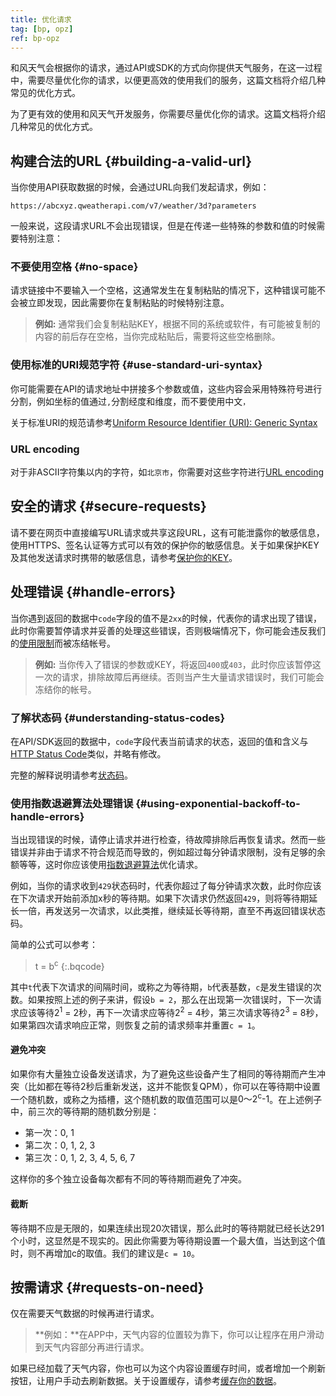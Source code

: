 ```yaml
---
title: 优化请求
tag: [bp, opz]
ref: bp-opz
---
```


和风天气会根据你的请求，通过API或SDK的方式向你提供天气服务，在这一过程中，需要尽量优化你的请求，以便更高效的使用我们的服务，这篇文档将介绍几种常见的优化方式。

为了更有效的使用和风天气开发服务，你需要尽量优化你的请求。这篇文档将介绍几种常见的优化方式。

## 构建合法的URL {#building-a-valid-url}

当你使用API获取数据的时候，会通过URL向我们发起请求，例如：

```
https://abcxyz.qweatherapi.com/v7/weather/3d?parameters
```

一般来说，这段请求URL不会出现错误，但是在传递一些特殊的参数和值的时候需要特别注意：

### 不要使用空格 {#no-space}

请求链接中不要输入一个空格，这通常发生在复制粘贴的情况下，这种错误可能不会被立即发现，因此需要你在复制粘贴的时候特别注意。

> **例如:** 通常我们会复制粘贴KEY，根据不同的系统或软件，有可能被复制的内容的前后存在空格，当你完成粘贴后，需要将这些空格删除。

### 使用标准的URI规范字符 {#use-standard-uri-syntax}

你可能需要在API的请求地址中拼接多个参数或值，这些内容会采用特殊符号进行分割，例如坐标的值通过`,`分割经度和维度，而不要使用中文`，`

关于标准URI的规范请参考[Uniform Resource Identifier (URI): Generic Syntax](https://datatracker.ietf.org/doc/html/rfc3986)

### URL encoding

对于非ASCII字符集以内的字符，如`北京市`，你需要对这些字符进行[URL encoding](https://zh.wikipedia.org/wiki/百分号编码)

## 安全的请求 {#secure-requests}

请不要在网页中直接编写URL请求或共享这段URL，这有可能泄露你的敏感信息，使用HTTPS、签名认证等方式可以有效的保护你的敏感信息。关于如果保护KEY及其他发送请求时携带的敏感信息，请参考[保护你的KEY](/docs/best-practices/protect-data-key/)。

## 处理错误 {#handle-errors}

当你遇到返回的数据中`code`字段的值不是`2xx`的时候，代表你的请求出现了错误，此时你需要暂停请求并妥善的处理这些错误，否则极端情况下，你可能会违反我们的[使用限制](/docs/terms/restriction/)而被冻结帐号。

> **例如:** 当你传入了错误的参数或KEY，将返回`400`或`403`，此时你应该暂停这一次的请求，排除故障后再继续。否则当产生大量请求错误时，我们可能会冻结你的帐号。

### 了解状态码 {#understanding-status-codes}

在API/SDK返回的数据中，`code`字段代表当前请求的状态，返回的值和含义与[HTTP Status Code](https://developer.mozilla.org/zh-CN/docs/web/http/status)类似，并略有修改。

完整的解释说明请参考[状态码](/docs/resource/status-code/)。

### 使用指数退避算法处理错误 {#using-exponential-backoff-to-handle-errors}

当出现错误的时候，请停止请求并进行检查，待故障排除后再恢复请求。然而一些错误并非由于请求不符合规范而导致的，例如超过每分钟请求限制，没有足够的余额等等，这时你应该使用[指数退避算法](https://en.wikipedia.org/wiki/Exponential_backoff)优化请求。

例如，当你的请求收到`429`状态码时，代表你超过了每分钟请求次数，此时你应该在下次请求开始前添加x秒的等待期。如果下次请求仍然返回`429`，则将等待期延长一倍，再发送另一次请求，以此类推，继续延长等待期，直至不再返回错误状态码。

简单的公式可以参考：

> t = b<sup>c</sup>
{:.bqcode}

其中`t`代表下次请求的间隔时间，或称之为等待期，`b`代表基数，`c`是发生错误的次数。如果按照上述的例子来讲，假设`b = 2`，那么在出现第一次错误时，下一次请求应该等待<span class="label code">2<sup>1</sup> = 2秒</span>，再下一次请求应等待<span class="label code">2<sup>2</sup> = 4秒</span>，第三次请求等待<span class="label code">2<sup>3</sup> = 8秒</span>，如果第四次请求响应正常，则恢复之前的请求频率并重置`c = 1`。

#### 避免冲突

如果你有大量独立设备发送请求，为了避免这些设备产生了相同的等待期而产生冲突（比如都在等待2秒后重新发送，这并不能恢复QPM），你可以在等待期中设置一个随机数，或称之为插槽，这个随机数的取值范围可以是<span class="label code">0～2<sup>c</sup>-1</span>。在上述例子中，前三次的等待期的随机数分别是：

- 第一次：0, 1
- 第二次：0, 1, 2, 3
- 第三次：0, 1, 2, 3, 4, 5, 6, 7

这样你的多个独立设备每次都有不同的等待期而避免了冲突。

#### 截断

等待期不应是无限的，如果连续出现20次错误，那么此时的等待期就已经长达291个小时，这显然是不现实的。因此你需要为等待期设置一个最大值，当达到这个值时，则不再增加c的取值。我们的建议是`c = 10`。

## 按需请求 {#requests-on-need}

仅在需要天气数据的时候再进行请求。

> **例如：**在APP中，天气内容的位置较为靠下，你可以让程序在用户滑动到天气内容部分再进行请求。

如果已经加载了天气内容，你也可以为这个内容设置缓存时间，或者增加一个刷新按钮，让用户手动去刷新数据。关于设置缓存，请参考[缓存你的数据](/docs/best-practices/cache/)。



